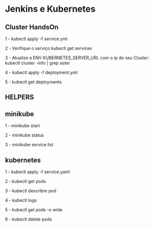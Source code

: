 # Jenkins e Kubernetes

## Cluster HandsOn
1 - kubectl apply -f service.yml

2 - Verifique o serviço kubectl get services

3 - Atualize a ENV KUBERNETES_SERVER_URL com o ip do seu Cluster: kubectl cluster -info | grep aster

4 - kubectl apply -f deployment.yml

5 -  kubectl get deployments

## HELPERS

## minikube

1 - minikube start

2 - minikube status

3 - minikube service list


## kubernetes

1 - kubectl apply -f service.yaml

2 - kubectl get pods

3 - kubectl describre pod

4 - kubectl logs

5 - kubectl get pods -o wide

6 - kubectl delete pods
